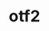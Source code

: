---
title: "otf2"
layout: cache
categories: [package, develop-2024-02-11]
meta: {"versions": ["3.0.3"], "compilers": ["cce@=15.0.1", "gcc@=11.4.0", "gcc@=9.4.0", "oneapi@=2024.0.0"], "oss": ["rhel8", "ubuntu20.04", "ubuntu22.04"], "platforms": ["linux"], "targets": ["neoverse_v1", "neoverse_v2", "ppc64le", "x86_64_v3", "zen4"], "stacks": ["e4s", "e4s-cray-rhel", "e4s-neoverse-v2", "e4s-neoverse_v1", "e4s-oneapi", "e4s-power", "e4s-rocm-external", "root"], "num_specs": 6, "num_specs_by_stack": {"root": 6, "e4s-cray-rhel": 1, "e4s-neoverse_v1": 1, "e4s-power": 1, "e4s-rocm-external": 1, "e4s": 1, "e4s-neoverse-v2": 1, "e4s-oneapi": 1}}
spec_details: [{"hash": "kvvenp3t2eqnx6k5irvd345ijxx7a2xx", "compiler": "cce@=15.0.1", "versions": ["3.0.3"], "os": "rhel8", "platform": "linux", "target": "zen4", "variants": ["build_system=autotools", "patches=7e56d93"], "stacks": ["root", "e4s-cray-rhel"], "size": "-", "tarball": "https://binaries.spack.io/develop-2024-02-11/build_cache/linux-rhel8-zen4/cce-15.0.1/otf2-3.0.3/linux-rhel8-zen4-cce-15.0.1-otf2-3.0.3-kvvenp3t2eqnx6k5irvd345ijxx7a2xx.spack"}, {"hash": "qjxweqg3mrsxjjwzkdfsyz74iujfrewx", "compiler": "gcc@=11.4.0", "versions": ["3.0.3"], "os": "ubuntu20.04", "platform": "linux", "target": "neoverse_v1", "variants": ["build_system=autotools", "patches=7e56d93"], "stacks": ["root", "e4s-neoverse_v1"], "size": "-", "tarball": "https://binaries.spack.io/develop-2024-02-11/build_cache/linux-ubuntu20.04-neoverse_v1/gcc-11.4.0/otf2-3.0.3/linux-ubuntu20.04-neoverse_v1-gcc-11.4.0-otf2-3.0.3-qjxweqg3mrsxjjwzkdfsyz74iujfrewx.spack"}, {"hash": "w33xo4wuvyocrlsjqynrplxela4u3wt2", "compiler": "gcc@=9.4.0", "versions": ["3.0.3"], "os": "ubuntu20.04", "platform": "linux", "target": "ppc64le", "variants": ["build_system=autotools", "patches=7e56d93"], "stacks": ["root", "e4s-power"], "size": "-", "tarball": "https://binaries.spack.io/develop-2024-02-11/build_cache/linux-ubuntu20.04-ppc64le/gcc-9.4.0/otf2-3.0.3/linux-ubuntu20.04-ppc64le-gcc-9.4.0-otf2-3.0.3-w33xo4wuvyocrlsjqynrplxela4u3wt2.spack"}, {"hash": "z5vo3imnkvcxavqtjubvqwmgt2wzf24n", "compiler": "gcc@=11.4.0", "versions": ["3.0.3"], "os": "ubuntu20.04", "platform": "linux", "target": "x86_64_v3", "variants": ["build_system=autotools", "patches=7e56d93"], "stacks": ["root", "e4s-rocm-external", "e4s"], "size": "-", "tarball": "https://binaries.spack.io/develop-2024-02-11/build_cache/linux-ubuntu20.04-x86_64_v3/gcc-11.4.0/otf2-3.0.3/linux-ubuntu20.04-x86_64_v3-gcc-11.4.0-otf2-3.0.3-z5vo3imnkvcxavqtjubvqwmgt2wzf24n.spack"}, {"hash": "fwdupwafaecjwawfbmqvnrfnzgvnco6v", "compiler": "gcc@=11.4.0", "versions": ["3.0.3"], "os": "ubuntu22.04", "platform": "linux", "target": "neoverse_v2", "variants": ["build_system=autotools", "patches=7e56d93"], "stacks": ["root", "e4s-neoverse-v2"], "size": "-", "tarball": "https://binaries.spack.io/develop-2024-02-11/build_cache/linux-ubuntu22.04-neoverse_v2/gcc-11.4.0/otf2-3.0.3/linux-ubuntu22.04-neoverse_v2-gcc-11.4.0-otf2-3.0.3-fwdupwafaecjwawfbmqvnrfnzgvnco6v.spack"}, {"hash": "44wuya5nezivqjngn3l2shdjfbdfxgzd", "compiler": "oneapi@=2024.0.0", "versions": ["3.0.3"], "os": "ubuntu22.04", "platform": "linux", "target": "x86_64_v3", "variants": ["build_system=autotools", "patches=7e56d93"], "stacks": ["root", "e4s-oneapi"], "size": "-", "tarball": "https://binaries.spack.io/develop-2024-02-11/build_cache/linux-ubuntu22.04-x86_64_v3/oneapi-2024.0.0/otf2-3.0.3/linux-ubuntu22.04-x86_64_v3-oneapi-2024.0.0-otf2-3.0.3-44wuya5nezivqjngn3l2shdjfbdfxgzd.spack"}]
---